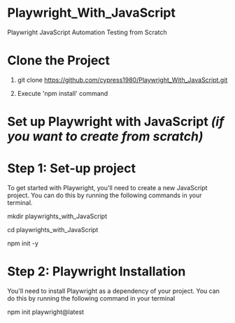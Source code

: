 # Playwright_With_JavaScript
Playwright JavaScript Automation Testing from Scratch


# Clone the Project 
1. git clone https://github.com/cypress1980/Playwright_With_JavaScript.git

2. Execute 'npm install' command 

# Set up Playwright with JavaScript _(if you want to create from scratch)_

# Step 1:  Set-up project 
To get started with Playwright, you'll need to create a new JavaScript project. You can do this by running the following commands in your terminal.

mkdir playwrights_with_JavaScript


cd playwrights_with_JavaScript

npm init -y

# Step 2: Playwright Installation
You'll need to install Playwright as a dependency of your project. You can do this by running the following command in your terminal

npm init playwright@latest



